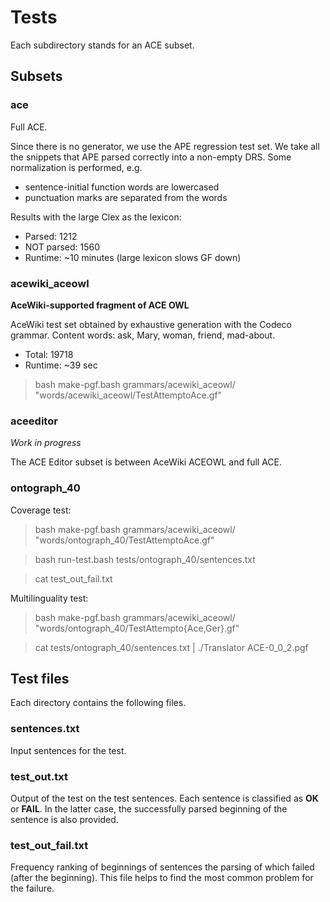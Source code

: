 Tests
=====

Each subdirectory stands for an ACE subset.

Subsets
-------

### ace

Full ACE.

Since there is no generator, we use the APE regression test set.
We take all the snippets that APE parsed correctly into a non-empty DRS.
Some normalization is performed, e.g.

  * sentence-initial function words are lowercased
  * punctuation marks are separated from the words

Results with the large Clex as the lexicon:

  * Parsed: 1212
  * NOT parsed: 1560
  * Runtime: ~10 minutes (large lexicon slows GF down)


### acewiki_aceowl

__AceWiki-supported fragment of ACE OWL__

AceWiki test set obtained by exhaustive generation with the Codeco grammar.
Content words: ask, Mary, woman, friend, mad-about.

  * Total: 19718
  * Runtime: ~39 sec

> bash make-pgf.bash grammars/acewiki_aceowl/ "words/acewiki_aceowl/TestAttemptoAce.gf"


### aceeditor

_Work in progress_

The ACE Editor subset is between AceWiki ACEOWL and full ACE.

### ontograph_40

Coverage test:

> bash make-pgf.bash grammars/acewiki_aceowl/ "words/ontograph_40/TestAttemptoAce.gf"

> bash run-test.bash tests/ontograph_40/sentences.txt

> cat test_out_fail.txt


Multilinguality test:

> bash make-pgf.bash grammars/acewiki_aceowl/ "words/ontograph_40/TestAttempto{Ace,Ger}.gf"

> cat tests/ontograph_40/sentences.txt | ./Translator ACE-0_0_2.pgf


Test files
----------

Each directory contains the following files.

### sentences.txt

Input sentences for the test.

### test_out.txt

Output of the test on the test sentences.
Each sentence is classified as __OK__ or __FAIL__.
In the latter case, the successfully parsed beginning of the sentence
is also provided.

### test_out_fail.txt

Frequency ranking of beginnings of sentences the parsing of which
failed (after the beginning).
This file helps to find the most common problem for the failure.
